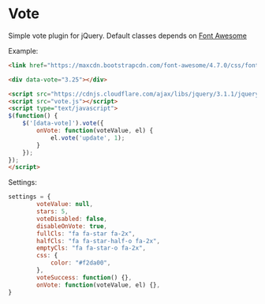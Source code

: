 # Vote

Simple vote plugin for jQuery. Default classes depends on [Font Awesome](http://fontawesome.io)

Example:

```html
<link href="https://maxcdn.bootstrapcdn.com/font-awesome/4.7.0/css/font-awesome.min.css" rel="stylesheet">

<div data-vote="3.25"></div>

<script src="https://cdnjs.cloudflare.com/ajax/libs/jquery/3.1.1/jquery.min.js"></script>
<script src="vote.js"></script>
<script type="text/javascript">
$(function() {
    $('[data-vote]').vote({
        onVote: function(voteValue, el) {
            el.vote('update', 1);
        }
    });
});
</script>
```

Settings:
```javascript
settings = {
        voteValue: null,
        stars: 5,
        voteDisabled: false,
        disableOnVote: true,
        fullCls: "fa fa-star fa-2x",
        halfCls: "fa fa-star-half-o fa-2x",
        emptyCls: "fa fa-star-o fa-2x",
        css: {
            color: "#f2da00",
        },
        voteSuccess: function() {},
        onVote: function(voteValue, el) {},
}
```